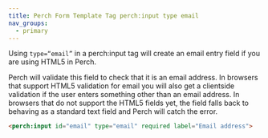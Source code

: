 ```yaml
---
title: Perch Form Template Tag perch:input type email
nav_groups:
  - primary
---
```


Using `type=“email”` in a perch:input tag will create an email entry field if you are using HTML5 in Perch.

Perch will validate this field to check that it is an email address. In browsers that support HTML5 validation for email you will also get a clientside validation if the user enters something other than an email address. In browsers that do not support the HTML5 fields yet, the field falls back to behaving as a standard text field and Perch will catch the error.

```html
<perch:input id="email" type="email" required label="Email address">
```
